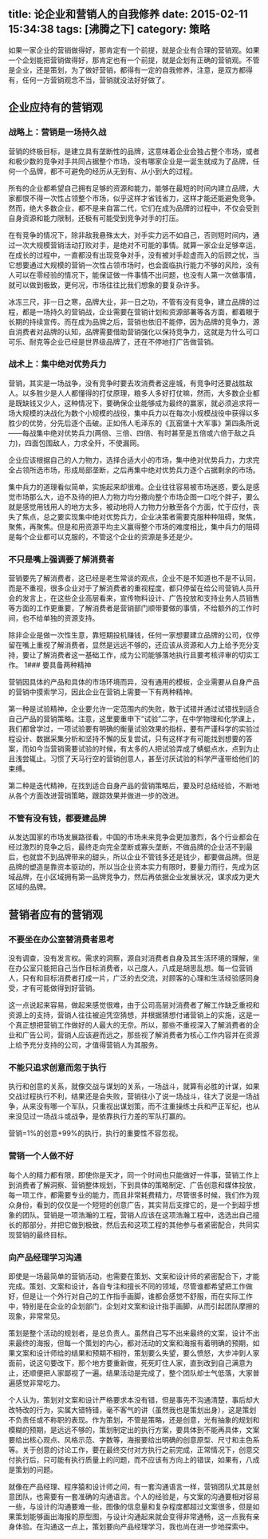 title: 论企业和营销人的自我修养
date: 2015-02-11 15:34:38
tags: [沸腾之下]
category: 策略
---
如果一家企业的营销做得好，那肯定有一个前提，就是企业有合理的营销观。如果一个企划能把营销做得好，那肯定也有一个前提，就是企划有正确的营销观。不管是企业，还是策划，为了做好营销，都得有一定的自我修养，注意，是双方都得有，任何一方营销观念不当，营销就没法好好做了。
## 企业应持有的营销观
### 战略上：营销是一场持久战

营销的终极目标，是建立具有垄断性的品牌，这意味着企业会独占整个市场，或者和极少数的竞争对手共同占据整个市场，没有哪家企业是一诞生就成为了品牌，任何一个品牌，都不可避免的经历从无到有、从小到大的过程。

所有的企业都希望自己拥有足够的资源和能力，能够在最短的时间内建立品牌，大家都恨不得一次性占领整个市场，似乎这样才省钱省力，这样才能还能避免竞争。然而，绝大多数企业，都不是来自富二代，它们在成为品牌的过程中<!--more-->，不仅会受到自身资源和能力限制，还极有可能受到竞争对手的打压。

在有竞争的情况下，除非敌我悬殊太大，对手实力远不如自己，否则短时间内，通过一次大规模营销活动打败对手，是绝对不可能的事情。就算一家企业足够幸运，在成长的过程中，一直都没有出现竞争对手，没有被对手趁虚而入的后顾之忧，当它想要通过大规模的营销一次性占领市场时，也会面临执行能力不够的风险，没有人可以在零经验的情况下，能保证做一件事情不出问题，也没有人第一次做事情，就可以做到极致，更何况，市场往往比我们想象的要复杂许多。

冰冻三尺，非一日之寒，品牌大业，非一日之功，不管有没有竞争，建立品牌的过程，都是一场持久的营销战，企业需要在营销计划和资源部署等各方面，都着眼于长期的持续宣传。而在成为品牌之后，营销也依旧不能停，因为品牌的竞争力，源自消费者对品牌的认知，品牌需要借助营销强化以保持竞争力，这就是为什么可口可乐、耐克等企业已经是世界级品牌了，还在不停地打广告做营销。
### 战术上：集中绝对优势兵力

营销，其实是一场战争，没有竞争时要去攻消费者这座城，有竞争时还要战胜敌人。以多胜少是人人都懂得的打仗原理，粮多人多好打仗嘛，然而，大多数企业都是既缺钱又少人，这种情况下，要确保企业能够成为最终的赢家，就必须追求将一场大规模的决战化为数个小规模的战役，集中兵力以在每次小规模战役中获得以多胜少的优势，分先后逐个击破。正如伟人毛泽东的《瓦窑堡十大军事》第四条所说——每战集中绝对优势兵力(两倍、三倍、四倍、有时甚至是五倍或六倍于敌之兵力)，四面包围敌人，力求全歼，不使漏网。

企业应该根据自己的人力物力，选择合适大小的市场，集中绝对优势兵力，力求完全占领所选市场，形成局部垄断，之后再集中绝对优势兵力逐个占据剩余的市场。

集中兵力的道理看似简单，实施起来却很难。企业往往容易被市场迷惑，要么是感觉市场那么大，迫不及待的把人力物力均分撒向整个市场企图一口吃个胖子，要么就是感觉用钱用人的地方太多，被动地将人力物力分散至各个方面，忙于应付，丧失了焦点，总之要实现集中绝对优势兵力，企业决策者需要克服种种阻碍，聚焦，聚焦，再聚焦。但是和用资源平均主义赢得整个市场的难度相比，集中兵力的阻碍是每个企业都可以克服的，不管这个企业的资源是多还是少。
### 不只是嘴上强调要了解消费者

营销要先了解消费者，这已经是老生常谈的观点，企业不是不知道也不是不认同，而是不重视，很多企业对于了解消费者的重视程度，都只停留在给公司营销人员开会的发言上，在这些企业高层看来，宣传物料设计、广告投放和支持业务人员销售等方面的工作更重要，了解消费者是营销部门顺带要做的事情，不给额外的工作时间，也不给单独的资源支持。

除非企业是做一次性生意，靠短期投机赚钱，任何一家想要建立品牌的公司，仅停留在嘴上重视了解消费者，显然是远远不够的，还应该从资源和人力上给予充分支持，要让了解消费者这一基础工作，成为公司能够落地执行且要考核评审的切实工作。
1### 要具备两种精神

营销因具体的产品和具体的市场环境而异，没有通用的模板，企业需要从自身产品的营销中摸索学习，因此企业在营销上需要一下有两种精神。

第一种是试验精神，企业要允许一定范围内的失败，敢于试错并通过试错找到适合自己产品的营销策略。注意，这里要重申下“试验”二字，在中学物理和化学课上，我们都曾学过，一项试验要有明确的衡量试验效果的指标，要有严谨科学的实验过程设计、数据采集分析和坚持不懈的反复尝试，只有这样才有可能找到想要的答案，而如今当营销需要试验的时候，有太多的人把试验弄成了蜻蜓点水，点到为止且浅尝辄止。习惯了天马行空的营销创意人，甚至讨厌试验的科学严谨带给他们的束缚。

第二种是迭代精神，在找到适合自身产品的营销策略后，要及时总结经验，不断地从各个方面改进营销策略，跟踪效果并做进一步的改进。
### 不管有没有钱，都要建品牌

从发达国家的市场发展路径看，中国的市场未来竞争会更加激烈，各个行业都会在经过激烈的竞争之后，最终走向完全垄断或寡头垄断，不做品牌的企业活不到最后，也就尝不到品牌带来的甜头，所以企业不管钱多还是钱少，都要做品牌。但是品牌的塑造是靠资本驱动的，所以当企业资本实力有限时，要量力而行，先成为区域品牌，在小区域拥有第一品牌竞争力，然后再依据企业发展状况，谋求成为更大区域的品牌。
## 营销者应有的营销观
### 不要坐在办公室替消费者思考

没有调查，没有发言权。需求的洞察，源自对消费者自身及其生活环境的理解，坐在办公室只能把自己当作目标消费者，以己度人，八成是胡思乱想。每一位营销人，只有和目标消费者打成一片，广泛的去交流，对顾客的心理和生活经验感同身受，才有可能做得到好营销。

这一点说起来容易，做起来感觉很难，由于公司高层对消费者了解工作缺乏重视和资源上的支持，营销人往往被迫凭空猜想，并根据猜想付诸营销上的实施，这是一个真正想把营销工作做好的人最大的无奈。所以，那些不重视深入了解消费者的企业和广告公司，营销人应该避而远之，那些视了解消费者为核心工作内容并在资源上给予充分支持的公司，才值得营销人为其服务。
### 不能只追求创意而忽于执行

执行和创意的关系，就像交战与谋划的关系，一场战斗，就算有必胜的计谋，如果交战过程执行不利，结果还是会失败，营销往小了说一场战斗，往大了说是一场战争，从来没有哪一个军队，只重视出谋划策，而不注重操练士兵和严正军纪，也从来没见过一场战斗或战争，是依靠执行力差的军队打赢的。

营销=1%的创意+99%的执行，执行的重要性不容忽视。
### 营销一个人做不好

每个人的精力都有限，即使你是天才，同一个时间也只能做好一件事，营销工作上到消费者了解洞察、营销整体规划，下到具体的策略制定、广告创意和媒体投放，每一项工作，都需要专业的能力，而且非常耗费精力，尽管很多时候，我们作为观众身份，看到的仅仅是一个短短的创意广告，其实背后支撑它的，是一个到超乎想象的团队。营销是一项浩瀚的工程，营销人应该在这项浩瀚工程中，选选出自己擅长的那部分，并把它做到极致，然后去和这项工程的其他参与者紧密配合，共同实现营销的最终目标。
### 向产品经理学习沟通
即使是一场最简单的营销活动，也需要在策划、文案和设计师的紧密配合下，才能完成。策划、文案和设计，各自专注和擅长不同的领域，尽管谁都希望把工作做好，但是让一个外行对自己的工作指手画脚，谁都会感觉不舒服，而在实际工作中，特别是在企业的企划部门，企划对文案和设计指手画脚，从而引起团队摩擦的现象，非常常见。

策划是整个活动的规划者，是总负责人。虽然自己写不出来最终的文案，设计不出来最终的海报，但每一个策划的内心，都对活动的文案和海报有着明确的预期，如果文案和设计师给的结果和预期不相符，策划要么失望，要么愤怒，大步冲到人家面前，说这句要改下，那个地方要重新做，死死盯住人家，直到改到自己满意为止，还顺便把人家鄙视了一遍。结果活动是完成了，整个团队却士气低落，大家普遍感觉非常吃力。

个人认为，策划对文案和设计严格要求本没有错，但是事先不沟通清楚，事后却大改特改的行为，实属大错特错，毫不客气的讲（虽然我也是策划出身），这是策划不负责任或不称职的表现。作为策划，不管是策略，还是创意，光有抽象的规划和模糊的预期，是远远不够的，策划制定出的执行方案，要具体到不能再具体，文案要给出核心观点、风格示范、字数等，海报要给出明确的创意原型、尺寸和主色系等。关于创意的讨论工作，要在最终交付对方执行之前完成，正常情况下，创意交付执行后，只可能有执行质量上的问题，而不应该有方向上的错误，如果有，八成是策划的问题。

就像在产品经理、程序猿和设计师之间，有一套沟通语言一样，营销团队尤其是创意团队，也需要有一套准确的沟通语言。个人的经验是，与文案的沟通要相对容易一些，与设计的沟通要难一些，图像的信息量和复杂程度都超过文案很多，但是如果策划能够画出海报的原型图，与设计沟通起来就会变得非常通畅，这一点我有亲身体验。在沟通这一点上，策划要向产品经理学习，我也尚在进一步地探索中。
